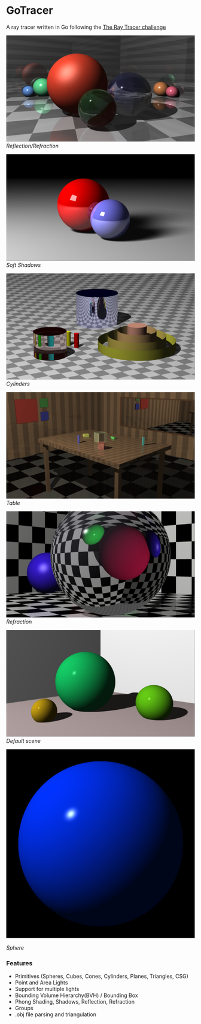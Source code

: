 # GoTracer
A ray tracer written in Go following the [The Ray Tracer challenge](https://pragprog.com/book/jbtracer/the-ray-tracer-challenge)

![image](renders/reflection_refraction.png)
_Reflection/Refraction_

![image](renders/shadow_glamour.png)
_Soft Shadows_

![image](renders/cylinders.png)
_Cylinders_

![image](renders/table.png)
_Table_

![image](renders/refraction.png)
_Refraction_

![image](renders/scene.png)
_Default scene_

![image](renders/sphere.png)

_Sphere_

### Features
- Primitives (Spheres, Cubes, Cones, Cylinders, Planes, Triangles, CSG)
- Point and Area Lights
- Support for multiple lights
- Bounding Volume Hierarchy(BVH) / Bounding Box
- Phong Shading, Shadows, Reflection, Refraction
- Groups
- .obj file parsing and triangulation

